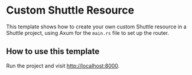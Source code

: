 # Custom Shuttle Resource

This template shows how to create your own custom Shuttle resource in a Shuttle project, using Axum for the `main.rs` file to set up the router.

## How to use this template

Run the project and visit <http://localhost:8000>.
